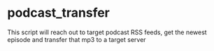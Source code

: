 # podcast_transfer
This script will reach out to target podcast RSS feeds, get the newest episode and transfer that mp3 to a target server
